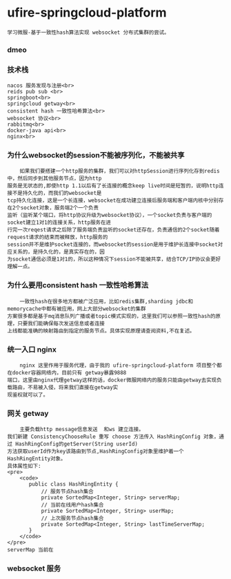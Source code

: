 # ufire-springcloud-platform
    学习微服-基于一致性hash算法实现 websocket 分布式集群的尝试。
### dmeo
### 技术栈
    nacos 服务发现与注册<br>
    reids pub sub <br>
    springboot<br>
    springcloud getway<br>
    consistent hash 一致性哈希算法<br>
    websocket 协议<br>
    rabbitmq<br>
    docker-java api<br>
    nginx<br>
### 为什么websocket的session不能被序列化，不能被共享
        如果我们要搭建一个http服务的集群，我们可以对httpSession进行序列化存到redis中，然后同步到其他服务节点，因为http
    服务是无状态的,即使http 1.1以后有了长连接的概念keep live时间是短暂的，说明http连接不是持久化的，而我们的websocket是
    tcp持久化连接，这是一个长连接，websocket在成功建立连接后服务端和客户端内核中分别存在2个socket对象，服务端2个一个负责
    监听（监听某个端口，将http协议升级为websocket协议），一个socket负责与客户端的socket建立1对1的连接关系，http服务在进
    行完一次reqest请求之后除了服务端负责监听的socket还存在，负责通信的2个socket随着request请求的结束而被释放，http服务的
    session并不是维护socket连接的，而websocket的session是用于维护长连接中socket对应关系的，是持久化的，是真实存在的，因
    为socket通信必须是1对1的，所以这种情况下session不能被共享，结合TCP/IP协议会更好理解一点。
### 为什么要用consistent hash 一致性哈希算法
        一致性hash在很多地方都被广泛应用，比如redis集群,sharding jdbc和memorycache中都有被应用，网上大部分websocket的集群
    方案很多都是基于mq消息队列广播或者topic模式实现的，这里我们可以参照一致性hash的原理，只要我们能确保每次发送信息或者连接
    上线都能准确的映射路由到指定的服务节点。具体实现原理请查阅资料,不在复述。
### 统一入口 nginx
        nginx 这里作用于服务代理，由于我的 ufire-springcloud-platform 项目整个都在docker容器网络内，目前只有 getway暴露9888
    端口，这里由nginx代理getway这样的话，docker微服网络内的服务只能由getway去实现负载路由，不易被入侵，将来我们直接在getway实
    现鉴权就可以了。
### 网关 getway
        主要负载http message信息发送  和ws 建立连接。
    我们新建 ConsistencyChooseRule 重写 choose 方法传入 HashRingConfig 对象，通过 HashRingConfig的getServer(String userId)
    方法获取userId作为key该路由到节点,HashRingConfig对象里维护着一个HashRingEntity对象。
    具体属性如下:
    <pre>
        <code>
           public class HashRingEntity {
               // 服务节点hash集合
               private SortedMap<Integer, String> serverMap;
               // 当前在线用户hash集合
               private SortedMap<Integer, String> userMap;
               // 上次服务节点hash集合
               private SortedMap<Integer, String> lastTimeServerMap;
           }
        </code>
    </pre>
    serverMap 当前在
### websocket 服务
